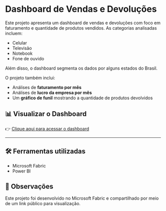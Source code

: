 # Dashboard de Vendas e Devoluções

Este projeto apresenta um dashboard de vendas e devoluções com foco em faturamento e quantidade de produtos vendidos. As categorias analisadas incluem:

- Celular
- Televisão
- Notebook
- Fone de ouvido

Além disso, o dashboard segmenta os dados por alguns estados do Brasil.

O projeto também inclui:
- Análises de **faturamento por mês**
- Análises de **lucro da empresa por mês**
- Um **gráfico de funil** mostrando a quantidade de produtos devolvidos

## 📊 Visualizar o Dashboard

👉 [Clique aqui para acessar o dashboard](https://app.fabric.microsoft.com/view?r=eyJrIjoiZDU1YTI0NDgtMzBlMC00YTJiLWIyNWMtMmQ2MzQ2YjVjYzcwIiwidCI6ImVmZTdjNTI2LTVjNzAtNDYxNC04ZTcxLTM3NmI3NmE1OTJlYiJ9)

---

## 🛠️ Ferramentas utilizadas
- Microsoft Fabric
- Power BI

## 📌 Observações
Este projeto foi desenvolvido no Microsoft Fabric e compartilhado por meio de um link público para visualização.
